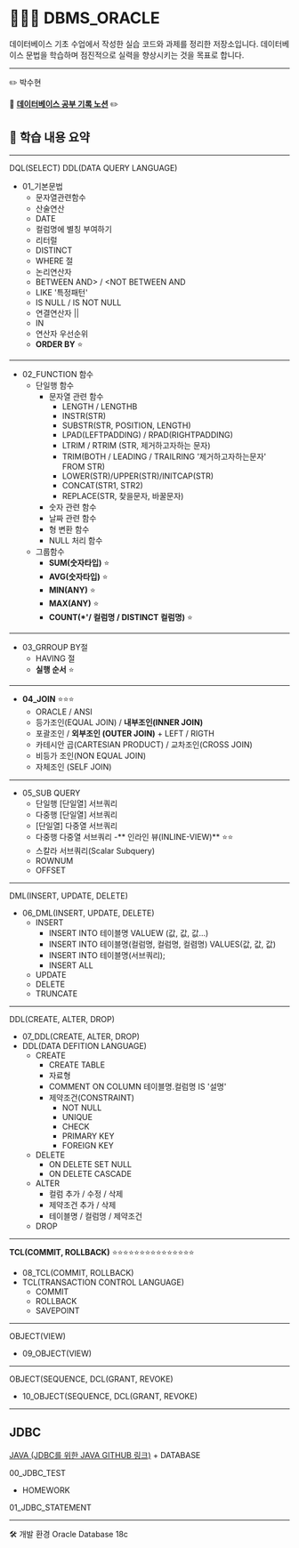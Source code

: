 # 🧑🏻‍💻 DBMS_ORACLE

데이터베이스 기초 수업에서 작성한 실습 코드와 과제를 정리한 저장소입니다.
데이터베이스 문법을 학습하며 점진적으로 실력을 향상시키는 것을 목표로 합니다.

---
:pencil2: 박수현

:paperclip: **[데이터베이스 공부 기록 노션](https://ubiquitous-woodpecker-cc5.notion.site/SQL-JDBC-9-5-2598e71b864f80af86a1c402ca478de9?source=copy_link)** :pencil2:

## 📘 학습 내용 요약
---
DQL(SELECT)
DDL(DATA QUERY LANGUAGE)
- 01_기본문법
  - 문자열관련함수
  - 산술연산
  - DATE
  - 컬럼명에 별칭 부여하기
  - 리터럴
  - DISTINCT
  - WHERE 절
  - 논리연산자
  - BETWEEN AND>  / <NOT BETWEEN AND
  - LIKE '특정패턴'
  - IS NULL / IS NOT NULL
  - 연결연산자 ||
  - IN
  - 연산자 우선순위
  - **ORDER BY** ⭐
---
- 02_FUNCTION 함수
  - 단일행 함수
    - 문자열 관련 함수
      - LENGTH / LENGTHB
      - INSTR(STR)
      - SUBSTR(STR, POSITION, LENGTH)
      - LPAD(LEFTPADDING) / RPAD(RIGHTPADDING)
      - LTRIM / RTRIM (STR, 제거하고자하는 문자)
      - TRIM(BOTH / LEADING / TRAILRING '제거하고자하는문자' FROM STR)
      - LOWER(STR)/UPPER(STR)/INITCAP(STR)
      - CONCAT(STR1, STR2)
      - REPLACE(STR, 찾을문자, 바꿀문자)
    - 숫자 관련 함수
    - 날짜 관련 함수
    - 형 변환 함수
    - NULL 처리 함수
  - 그룹함수
    - **SUM(숫자타입)** ⭐
    - **AVG(숫자타입)** ⭐
    - **MIN(ANY)** ⭐
    - **MAX(ANY)** ⭐
    - **COUNT(*'/ 컬럼명 / DISTINCT 컬럼명)** ⭐
---
- 03_GRROUP BY절
  - HAVING 절
  - **실행 순서** ⭐
---
- **04_JOIN** ⭐⭐⭐
  - ORACLE / ANSI
  - 등가조인(EQUAL JOIN) / **내부조인(INNER JOIN)**
  - 포괄조인 / **외부조인 (OUTER JOIN)** + LEFT / RIGTH
  - 카테시안 곱(CARTESIAN PRODUCT) /  교차조인(CROSS JOIN)
  - 비등가 조인(NON EQUAL JOIN)
  - 자체조인 (SELF JOIN)
---
- 05_SUB QUERY
  - 단일행 [단일열] 서브쿼리
  - 다중행 [단일열] 서브쿼리
  - [단일열] 다중열 서브쿼리
  - 다중행 다중열 서브쿼리
  -** 인라인 뷰(INLINE-VIEW)** ⭐⭐
  - 스칼라 서브쿼리(Scalar Subquery)
  - ROWNUM
  - OFFSET
---
DML(INSERT, UPDATE, DELETE)
- 06_DML(INSERT, UPDATE, DELETE)
  - INSERT
    - INSERT INTO 테이블명 VALUEW (값, 값, 값...)
    - INSERT INTO 테이블명(컬럼명, 컬럼명, 컬렴명) VALUES(값, 값, 값)
    - INSERT INTO 테이블명(서브쿼리);
    - INSERT ALL
  - UPDATE
  - DELETE
  - TRUNCATE
---
DDL(CREATE, ALTER, DROP)
- 07_DDL(CREATE, ALTER, DROP)
- DDL(DATA DEFITION LANGUAGE)
  - CREATE
    - CREATE TABLE
    - 자료형
    - COMMENT ON COLUMN 테이블명.컬럼명 IS '설명'
    - 제약조건(CONSTRAINT)
      - NOT NULL
      - UNIQUE
      - CHECK
      - PRIMARY KEY
      - FOREIGN KEY
  - DELETE
    - ON DELETE SET NULL
    - ON DELETE CASCADE
  - ALTER
    - 컬럼 추가 / 수정 / 삭제
    - 제약조건 추가 / 삭제
    - 테이블명 / 컬럼명 / 제약조건
  - DROP
---
**TCL(COMMIT, ROLLBACK)** ⭐⭐⭐⭐⭐⭐⭐⭐⭐⭐⭐⭐⭐⭐⭐
- 08_TCL(COMMIT, ROLLBACK)
- TCL(TRANSACTION CONTROL LANGUAGE)
  - COMMIT
  - ROLLBACK
  - SAVEPOINT
---
OBJECT(VIEW)
- 09_OBJECT(VIEW)

---
OBJECT(SEQUENCE, DCL(GRANT, REVOKE)
- 10_OBJECT(SEQUENCE, DCL(GRANT, REVOKE)

---

## **JDBC**

[JAVA (JDBC를 위한 JAVA GITHUB 링크)](https://github.com/Elinasu001/jdbc_workspace.git) + DATABASE

00_JDBC_TEST
  - HOMEWORK

01_JDBC_STATEMENT

---
🛠 개발 환경
Oracle Database 18c

